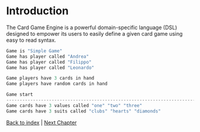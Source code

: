 # Introduction

The Card Game Engine is a powerful domain-specific language (DSL) designed to empower its users to easily define a given card game using easy to read syntax.

```scala
Game is "Simple Game"
Game has player called "Andrea"
Game has player called "Filippo"
Game has player called "Leonardo"

Game players have 3 cards in hand
Game players have random cards in hand

Game start
------------------------------------------------------------------------------
Game cards have 3 values called "one" "two" "three"
Game cards have 3 suits called "clubs" "hearts" "diamonds"
```

[Back to index](../index.md) |
[Next Chapter](../development_process/index.md)
